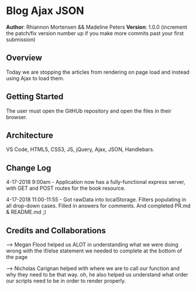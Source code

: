 # Blog Ajax JSON

**Author**: Rhiannon Mortensen && Madeline Peters
**Version**: 1.0.0 (increment the patch/fix version number up if you make more commits past your first submission)

## Overview
Today we are stopping the articles from rendering on page load and instead using Ajax to load them. 

## Getting Started
The user must open the GitHUb repository and open the files in their browser.

## Architecture
VS Code, HTML5, CSS3, JS, jQuery, Ajax, JSON, Handlebars.

## Change Log


4-17-2018 9:00am - Application now has a fully-functional express server, with GET and POST routes for the book resource.

4-17-2018 11:00-11:55 - Got rawData into localStorage. Filters populating in all drop-down cases. Filled in answers for comments. And completed PR.md & README.md ;)

## Credits and Collaborations
--> Megan Flood helped us ALOT in understanding what we were doing wrong with the if/else statement we needed to complete at the bottom of the page

--> Nicholas Carignan helped with where we are to call our function and why they need to be that way.
      oh, he also helped us understand what order our scripts need to be in order to render properly.